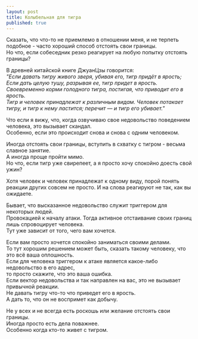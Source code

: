```yaml
---
layout: post
title: Колыбельная для тигра
published: true
---
```

Сказать, что что-то не приемлемо в отношении меня, и не терпеть подобное - часто хороший способ отстоять свои границы.\
Но что, если собеседник резко реагирует на любую попытку отстоять границы?

В древней китайской книге ДжуанЦзы говорится:\
*"Если давать тигру живого зверя, убивая его, тигр придёт в ярость; Если дать целую тушу, разрывая ее, тигр придет в ярость.\
Своевременно корми голодного тигра, постигая, что приводит его в ярость.\
Тигр и человек принадлежат к различным видам. Человек потакает тигру, и тигр к нему ластится; перечит — и тигр его убивает."*

Что если я вижу, что, когда озвучиваю свое недовольство поведением человека, это вызывает скандал.\
Особенно, если это происходит снова и снова с одним человеком.

Иногда отстоять свои границы, вступить в схватку с тигром - весьма славное занятие.\
А иногда проще пройти мимо.\
Но что, если тигр уже свирепеет, а я просто хочу спокойно доесть свой ужин?

Хотя человек и человек принадлежат к одному виду, порой понять реакции других совсем не просто.
И на слова реагируют не так, как вы ожидаете.

Бывает, что высказанное недовольство служит триггером для некоторых людей.\
Провокацией к началу атаки. Тогда активное отстаивание своих границ лишь спровоцирует человека.\
Тут уже зависит от того, чего вам хочется.

Если вам просто хочется спокойно заниматься своими делами.\
То тут хорошим решением может быть, сказать такому человеку, что это всё ваша оплошность.\
Если для человека триггером к атаке является какое-либо недовольство в его адрес,\
то просто скажите, что это ваша ошибка.\
Если вектор недовольства и так направлен на вас, это не вызывает привычной реакции.\
Не давать тигру что-то что приведет его в ярость.\
А дать то, что он не воспримет как добычу.

Не у всех и не всегда есть роскошь или желание отстоять свои границы.\
Иногда просто есть дела поважнее.\
Особенно когда кто-то живет с тигром.
